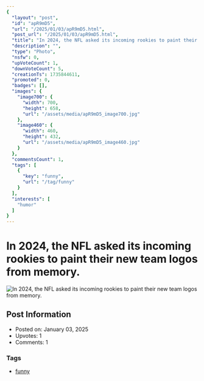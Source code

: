 ```yaml
---
{
  "layout": "post",
  "id": "apR9mD5",
  "url": "/2025/01/03/apR9mD5.html",
  "post_url": "/2025/01/03/apR9mD5.html",
  "title": "In 2024, the NFL asked its incoming rookies to paint their new team logos from memory.",
  "description": "",
  "type": "Photo",
  "nsfw": 0,
  "upVoteCount": 1,
  "downVoteCount": 5,
  "creationTs": 1735844611,
  "promoted": 0,
  "badges": [],
  "images": {
    "image700": {
      "width": 700,
      "height": 658,
      "url": "/assets/media/apR9mD5_image700.jpg"
    },
    "image460": {
      "width": 460,
      "height": 432,
      "url": "/assets/media/apR9mD5_image460.jpg"
    }
  },
  "commentsCount": 1,
  "tags": [
    {
      "key": "funny",
      "url": "/tag/funny"
    }
  ],
  "interests": [
    "humor"
  ]
}
---
```


# In 2024, the NFL asked its incoming rookies to paint their new team logos from memory.

![In 2024, the NFL asked its incoming rookies to paint their new team logos from memory.](/assets/media/apR9mD5_image700.jpg)

## Post Information

- Posted on: January 03, 2025
- Upvotes: 1
- Comments: 1

### Tags

- [funny](/tag/funny)
